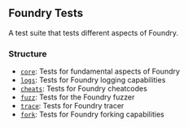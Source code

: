 ## Foundry Tests

A test suite that tests different aspects of Foundry.

### Structure

- [`core`](core): Tests for fundamental aspects of Foundry
- [`logs`](logs): Tests for Foundry logging capabilities
- [`cheats`](cheats): Tests for Foundry cheatcodes
- [`fuzz`](fuzz): Tests for the Foundry fuzzer
- [`trace`](trace): Tests for Foundry tracer
- [`fork`](fork): Tests for Foundry forking capabilities